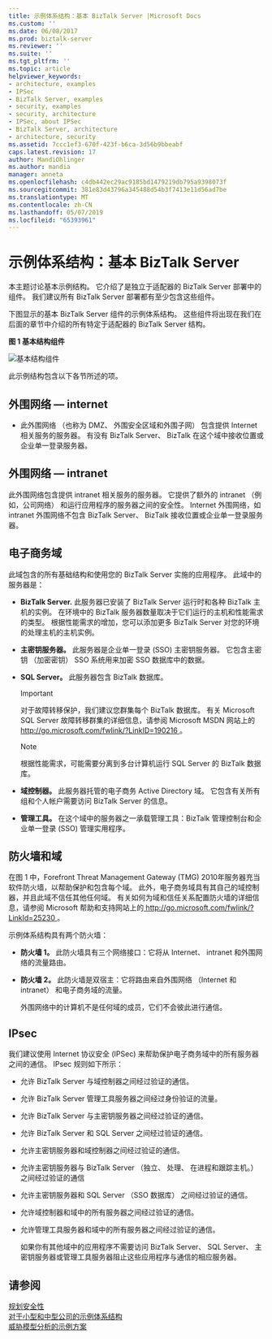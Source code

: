 ```yaml
---
title: 示例体系结构：基本 BizTalk Server |Microsoft Docs
ms.custom: ''
ms.date: 06/08/2017
ms.prod: biztalk-server
ms.reviewer: ''
ms.suite: ''
ms.tgt_pltfrm: ''
ms.topic: article
helpviewer_keywords:
- architecture, examples
- IPSec
- BizTalk Server, examples
- security, examples
- security, architecture
- IPSec, about IPSec
- BizTalk Server, architecture
- architecture, security
ms.assetid: 7ccc1ef3-670f-423f-b6ca-3d56b9bbeabf
caps.latest.revision: 17
author: MandiOhlinger
ms.author: mandia
manager: anneta
ms.openlocfilehash: c4db442ec29ac9185bd1479219db795a9398073f
ms.sourcegitcommit: 381e83d43796a345488d54b3f7413e11d56ad7be
ms.translationtype: MT
ms.contentlocale: zh-CN
ms.lasthandoff: 05/07/2019
ms.locfileid: "65393961"
---
```

# <a name="sample-architecture-base-biztalk-server"></a>示例体系结构：基本 BizTalk Server
本主题讨论基本示例结构。 它介绍了是独立于适配器的 BizTalk Server 部署中的组件。 我们建议所有 BizTalk Server 部署都有至少包含这些组件。  
  
 下图显示的基本 BizTalk Server 组件的示例体系结构。 这些组件将出现在我们在后面的章节中介绍的所有特定于适配器的 BizTalk Server 结构。  
  
 **图 1 基本结构组件**  
  
 ![基本结构组件](../core/media/tdi-sec-refarch.gif "TDI_Sec_RefArch_")  
  
 此示例结构包含以下各节所述的项。  
  
## <a name="perimeter-networkinternet"></a>外围网络 ― internet  
  
-   此外围网络 （也称为 DMZ、 外围安全区域和外围子网） 包含提供 Internet 相关服务的服务器。 有没有 BizTalk Server、 BizTalk 在这个域中接收位置或企业单一登录服务器。  
  
## <a name="perimeter-networkintranet"></a>外围网络 ― intranet  
 此外围网络包含提供 intranet 相关服务的服务器。 它提供了额外的 intranet （例如，公司网络） 和运行应用程序的服务器之间的安全性。 Internet 外围网络，如 intranet 外围网络不包含 BizTalk Server、 BizTalk 接收位置或企业单一登录服务器。  
  
## <a name="e-business-domain"></a>电子商务域  
 此域包含的所有基础结构和使用您的 BizTalk Server 实施的应用程序。 此域中的服务器是：  
  
-   **BizTalk Server.** 此服务器已安装了 BizTalk Server 运行时和各种 BizTalk 主机的实例。 在环境中的 BizTalk 服务器数量取决于它们运行的主机和性能需求的类型。 根据性能需求的增加，您可以添加更多 BizTalk Server 对您的环境的处理主机的主机实例。  
  
-   **主密钥服务器。** 此服务器是企业单一登录 (SSO) 主密钥服务器。 它包含主密钥 （加密密钥） SSO 系统用来加密 SSO 数据库中的数据。  
  
-   **SQL Server。** 此服务器包含 BizTalk 数据库。  
  
    > [!IMPORTANT]
    >  对于故障转移保护，我们建议您群集每个 BizTalk 数据库。 有关 Microsoft SQL Server 故障转移群集的详细信息，请参阅 Microsoft MSDN 网站上的[ http://go.microsoft.com/fwlink/?LinkID=190216 ](http://go.microsoft.com/fwlink/?LinkID=190216)。  
  
    > [!NOTE]
    >  根据性能需求，可能需要分离到多台计算机运行 SQL Server 的 BizTalk 数据库。  
  
-   **域控制器。** 此服务器托管的电子商务 Active Directory 域。 它包含有关所有组和个人帐户需要访问 BizTalk Server 的信息。  
  
-   **管理工具。** 在这个域中的服务器之一承载管理工具：BizTalk 管理控制台和企业单一登录 (SSO) 管理实用程序。  
  
## <a name="firewalls-and-domains"></a>防火墙和域  
 在图 1 中，Forefront Threat Management Gateway (TMG) 2010年服务器充当软件防火墙，以帮助保护和包含每个域。 此外，电子商务域具有其自己的域控制器，并且此域不信任其他任何域。 有关如何为域和信任关系配置防火墙的详细信息，请参阅 Microsoft 帮助和支持网站上的[ http://go.microsoft.com/fwlink/?LinkId=25230 ](http://go.microsoft.com/fwlink/?LinkId=25230)。  
  
 示例体系结构具有两个防火墙：  
  
- **防火墙 1。** 此防火墙具有三个网络接口：它将从 Internet、 intranet 和外围网络的流量路由。  
  
- **防火墙 2。** 此防火墙是双宿主：它将路由来自外围网络 （Internet 和 intranet） 和电子商务域的流量。  
  
  外围网络中的计算机不是任何域的成员，它们不会彼此进行通信。  
  
## <a name="ipsec"></a>IPsec  
 我们建议使用 Internet 协议安全 (IPSec) 来帮助保护电子商务域中的所有服务器之间的通信。 IPsec 规则如下所示：  
  
- 允许 BizTalk Server 与域控制器之间经过验证的通信。  
  
- 允许 BizTalk Server 管理工具服务器之间经过身份验证的流量。  
  
- 允许 BizTalk Server 与主密钥服务器之间经过验证的通信。  
  
- 允许 BizTalk Server 和 SQL Server 之间经过验证的通信。  
  
- 允许主密钥服务器和域控制器之间经过验证的通信。  
  
- 允许主密钥服务器与 BizTalk Server （独立、 处理、 在进程和跟踪主机。） 之间经过验证的通信  
  
- 允许主密钥服务器和 SQL Server （SSO 数据库） 之间经过验证的通信。  
  
- 允许域控制器和域中的所有服务器之间经过验证的通信。  
  
- 允许管理工具服务器和域中的所有服务器之间经过验证的通信。  
  
  如果你有其他域中的应用程序不需要访问 BizTalk Server、 SQL Server、 主密钥服务器或管理工具服务器阻止这些应用程序与通信的相应服务器。  
  
## <a name="see-also"></a>请参阅  
 [规划安全性](../core/planning-for-security.md)   
 [对于小型和中型公司的示例体系结构](../core/sample-architectures-for-small-medium-sized-companies.md)   
 [威胁模型分析的示例方案](../core/sample-scenarios-for-threat-model-analysis.md)